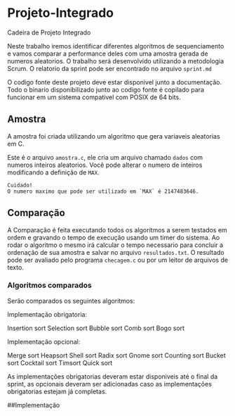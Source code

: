 # Projeto-Integrado
Cadeira de Projeto Integrado

Neste trabalho iremos identificar diferentes algoritmos de sequenciamento e vamos comparar a performance deles com uma amostra gerada de numeros aleatorios.
O trabalho será desenvolvido utilizando a metodologia Scrum. O relatorio da sprint pode ser encontrado no arquivo `sprint.md`

O codigo fonte deste projeto deve estar disponivel junto a documentação.
Todo o binario disponibilizado junto ao codigo fonte é copilado para funcionar em um sistema compativel com POSIX de 64 bits.

## Amostra

A amostra foi criada utilizando um algoritmo que gera variaveis aleatorias em C.

Este é o arquivo `amostra.c`, ele cria um arquivo chamado `dados` com numeros inteiros aleatorios.
Você pode alterar o numero de inteiros modificando a definição de `MAX`.

```
Cuidado!
O numero maximo que pode ser utilizado em `MAX` é 2147483646.
```

## Comparação

A Comparação é feita executando todos os algoritmos a serem testados em ordem e gravando o tempo de execução usando um timer do sistema.
Ao rodar o algoritmo o mesmo irá calcular o tempo necessario para concluir a ordenação de sua amostra e salvar no arquivo `resultados.txt`.
O resultado pode ser avaliado pelo programa `checagem.c` ou por um leitor de arquivos de texto.

### Algoritmos comparados

Serão comparados os seguintes algoritmos:

Implementação obrigatoria:

Insertion sort
Selection sort
Bubble sort
Comb sort
Bogo sort

Implementação opcional:

Merge sort
Heapsort
Shell sort
Radix sort
Gnome sort
Counting sort
Bucket sort
Cocktail sort
Timsort
Quick sort

As implementações obrigatorias deveram estar disponiveis até o final da sprint, as opcionais deveram ser adicionadas caso as implementações obrigatorias estejam já completas.

##Implementação
